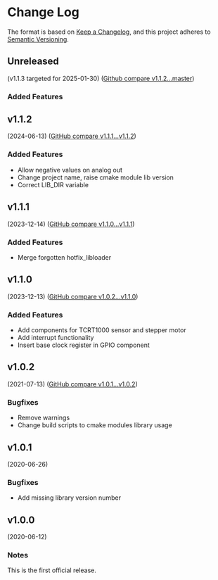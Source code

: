 # Change Log

The format is based on [Keep a Changelog](https://keepachangelog.com/en/1.0.0/),
and this project adheres to [Semantic Versioning](https://semver.org/spec/v2.0.0.html).


## Unreleased
(v1.1.3 targeted for 2025-01-30) ([Github compare v1.1.2...master](https://github.com/flink-project/flinklib/compare/v1.1.2...master))

### Added Features


## v1.1.2
(2024-06-13) ([GitHub compare v1.1.1...v1.1.2](https://github.com/flink-project/flinklib/compare/v1.1.1...v1.1.2))

### Added Features
* Allow negative values on analog out 
* Change project name, raise cmake module lib version
* Correct LIB_DIR variable


## v1.1.1
(2023-12-14) ([GitHub compare v1.1.0...v1.1.1](https://github.com/flink-project/flinklib/compare/v1.1.0...v1.1.1))

### Added Features
* Merge forgotten hotfix_libloader 


## v1.1.0
(2023-12-13) ([GitHub compare v1.0.2...v1.1.0](https://github.com/flink-project/flinklib/compare/v1.0.2...v1.1.0))

### Added Features
* Add components for TCRT1000 sensor and stepper motor
* Add interrupt functionality
* Insert base clock register in GPIO component 


## v1.0.2
(2021-07-13) ([GitHub compare v1.0.1...v1.0.2](https://github.com/flink-project/flinklib/compare/v1.0.1...v1.0.2))

### Bugfixes
 * Remove warnings
 * Change build scripts to cmake modules library usage


## v1.0.1
(2020-06-26)

### Bugfixes
 * Add missing library version number


## v1.0.0
(2020-06-12)

### Notes
This is the first official release.

